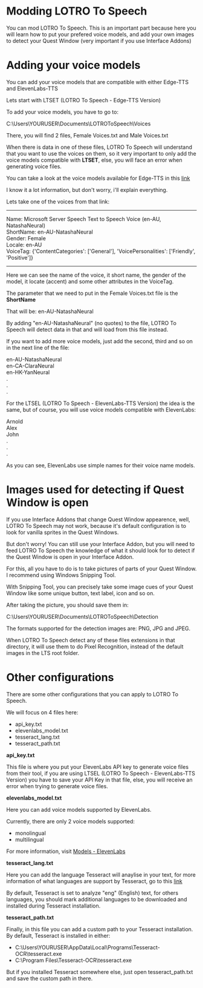 # Modding LOTRO To Speech

You can mod LOTRO To Speech. This is an important part because here you will learn how to put your prefered voice models, and add your own images to detect your Quest Window (very important if you use Interface Addons)

# Adding your voice models

You can add your voice models that are compatible with either Edge-TTS and ElevenLabs-TTS

Lets start with LTSET (LOTRO To Speech - Edge-TTS Version)

To add your voice models, you have to go to:

C:\Users\YOURUSER\Documents\LOTROToSpeech\Voices

There, you will find 2 files, Female Voices.txt and Male Voices.txt

When there is data in one of these files, LOTRO To Speech will understand that you want to use the voices on them, so it very important to only add the voice models compatible with **LTSET**, else, you will face an error when generating voice files.

You can take a look at the voice models available for Edge-TTS in this [link](https://github.com/ils94/LOTROToSpeech/blob/master/Helpful%20Stuffs/Languages/List%20of%20voices%20available%20in%20Edge%20TTS.txt)

I know it a lot information, but don't worry, i'll explain everything.

Lets take one of the voices from that link:

----

Name: Microsoft Server Speech Text to Speech Voice (en-AU, NatashaNeural)  
ShortName: en-AU-NatashaNeural  
Gender: Female  
Locale: en-AU  
VoiceTag: {'ContentCategories': ['General'], 'VoicePersonalities': ['Friendly', 'Positive']}  

----

Here we can see the name of the voice, it short name, the gender of the model, it locate (accent) and some other attributes in the VoiceTag.

The parameter that we need to put in the Female Voices.txt file is the **ShortName**

That will be: en-AU-NatashaNeural

By adding "en-AU-NatashaNeural" (no quotes) to the file, LOTRO To Speech will detect data in that and will load from this file instead.

If you want to add more voice models, just add the second, third and so on in the next line of the file:

en-AU-NatashaNeural  
en-CA-ClaraNeural  
en-HK-YanNeural  
 .  
 .  
 .  

For the LTSEL (LOTRO To Speech - ElevenLabs-TTS Version) the idea is the same, but of course, you will use voice models compatible with ElevenLabs:

Arnold  
Alex  
John  
.  
.  
.  

As you can see, ElevenLabs use simple names for their voice name models.

# Images used for detecting if Quest Window is open

If you use Interface Addons that change Quest Window appearence, well, LOTRO To Speech may not work, because it's default configuration is to look for vanilla sprites in the Quest Windows.

But don't worry! You can still use your Interface Addon, but you will need to feed LOTRO To Speech the knowledge of what it should look for to detect if the Quest Window is open in your Interface Addon.

For this, all you have to do is to take pictures of parts of your Quest Window. I recommend using Windows Snipping Tool.

With Snipping Tool, you can precisely take some image cues of your Quest Window like some unique button, text label, icon and so on.

After taking the picture, you should save them in:

C:\Users\YOURUSER\Documents\LOTROToSpeech\Detection

The formats supported for the detection images are: PNG, JPG and JPEG.

When LOTRO To Speech detect any of these files extensions in that directory, it will use them to do Pixel Recognition, instead of the default images in the LTS root folder.

# Other configurations

There are some other configurations that you can apply to LOTRO To Speech.

We will focus on 4 files here:

- api_key.txt
- elevenlabs_model.txt
- tesseract_lang.txt
- tesseract_path.txt

**api_key.txt**

This file is where you put your ElevenLabs API key to generate voice files from their tool, if you are using LTSEL (LOTRO To Speech - ElevenLabs-TTS Version) you have to save your API Key in that file, else, you will receive an error when trying to generate voice files.

**elevenlabs_model.txt**

Here you can add voice models supported by ElevenLabs.

Currently, there are only 2 voice models supported:

- monolingual
- multilingual

For more information, visit [Models - ElevenLabs](https://docs.elevenlabs.io/speech-synthesis/models)

**tesseract_lang.txt**

Here you can add the language Tesseract will anaylise in your text, for more information of what languages are support by Tesseract, go to this [link](https://github.com/ils94/LOTROToSpeech/blob/master/Helpful%20Stuffs/Languages/Tesseract%20Supported%20Languages.txt)

By default, Tesseract is set to analyze "eng" (English) text, for others languages, you should mark additional languages to be downloaded and installed during Tesseract installation.

**tesseract_path.txt**

Finally, in this file you can add a custom path to your Tesseract installation. By default, Tesseract is installed in either:

- C:\Users\YOURUSER\AppData\Local\Programs\Tesseract-OCR\tesseract.exe
- C:\Program Files\Tesseract-OCR\tesseract.exe

But if you installed Tesseract somewhere else, just open tesseract_path.txt and save the custom path in there.
